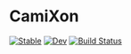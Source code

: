 # CamiXon

[![Stable](https://img.shields.io/badge/docs-stable-blue.svg)](https://walra356.github.io/CamiXon.jl/stable)
[![Dev](https://img.shields.io/badge/docs-dev-blue.svg)](https://walra356.github.io/CamiXon.jl/dev)
[![Build Status](https://github.com/walra356/CamiXon.jl/workflows/CI/badge.svg)](https://github.com/walra356/CamiXon.jl/actions)
